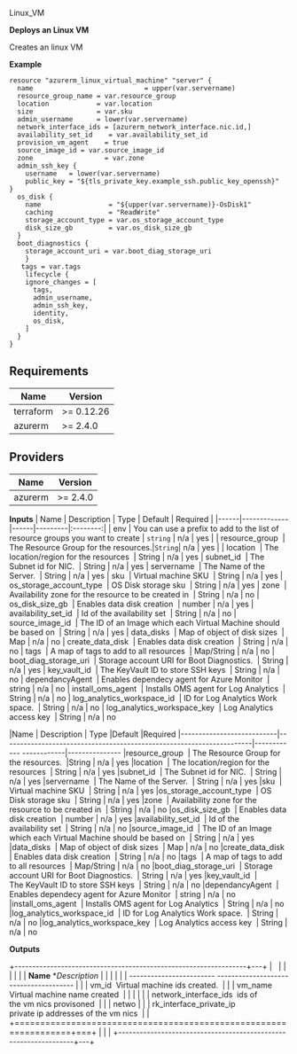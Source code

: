 Linux_VM

**Deploys an Linux VM**

Creates an linux VM

**Example**
```hcl
resource "azurerm_linux_virtual_machine" "server" {
  name                            = upper(var.servername)
  resource_group_name = var.resource_group
  location            = var.location
  size                = var.sku
  admin_username      = lower(var.servername)
  network_interface_ids = [azurerm_network_interface.nic.id,]
  availability_set_id    = var.availability_set_id
  provision_vm_agent    = true
  source_image_id = var.source_image_id
  zone                  = var.zone
  admin_ssh_key {
    username   = lower(var.servername)
    public_key = "${tls_private_key.example_ssh.public_key_openssh}"
}
  os_disk {
    name                 = "${upper(var.servername)}-OsDisk1"
    caching              = "ReadWrite"
    storage_account_type = var.os_storage_account_type
    disk_size_gb         = var.os_disk_size_gb
  }
  boot_diagnostics {
    storage_account_uri = var.boot_diag_storage_uri
    }
   tags = var.tags
    lifecycle {
    ignore_changes = [
      tags,
      admin_username,
      admin_ssh_key,
      identity,
      os_disk, 
    ]
  }
}
```

## Requirements

| Name | Version |
|------|---------|
| terraform | >= 0.12.26 |
| azurerm | >= 2.4.0 |

## Providers

| Name | Version |
|------|---------|
| azurerm | >= 2.4.0 |

**Inputs**
| Name | Description | Type | Default | Required |
|------|-------------|------|---------|:--------:|
| env | You can use a prefix to add to the list of resource groups you want to create | `string` | n/a | yes |
| resource_group             |   The Resource Group for the resources.|`String`| n/a |   yes |
| location                   |   The location/region for the resources                              | String      | n/a       |   yes
| subnet_id                  |    The Subnet id for NIC.                                            |  String     |  n/a      |    yes
| servername                 |    The Name of the Server.                                           |  String     |  n/a      |     yes
| sku                        |    Virtual machine SKU                                               |  String     |  n/a      |     yes
| os_storage_account_type    |    OS Disk storage sku                                               |  String     |  n/a      |     yes
| zone                       |    Availability zone for the resource to be created in               |  String     |  n/a      |     no
| os_disk_size_gb            |    Enables data disk creation                                        |  number     |  n/a      |     yes
| availability_set_id        |    Id of the availability set                                        |  String     |  n/a      |     no
| source_image_id            |    The ID of an Image which each Virtual Machine should be based on  |  String     |  n/a      |     yes
| data_disks                 |    Map of object of disk sizes                                       |  Map        |  n/a      |     no
| create_data_disk           |   Enables data disk creation                                         | String      | n/a       |    no
| tags                       |    A map of tags to add to all resources                             |  Map/String | n/a       |    no
| boot_diag_storage_uri      |    Storage account URI for Boot Diagnostics.                         |  String     |  n/a      |     yes
| key_vault_id               |    The KeyVault ID to store SSH keys                                 |  String     |  n/a      |     no
| dependancyAgent            |    Enables dependecy agent for Azure Monitor                         |  string     |  n/a      |     no
| install_oms_agent          |    Installs OMS agent for Log Analytics                              |  String     |  n/a      |     no
| log_analytics_workspace_id  |   ID for Log Analytics Work space.                                  |  String     |  n/a      |    no
| log_analytics_workspace_key  |  Log Analytics access key                                          |  String     |  n/a      |     no


  |Name                       |    Description                                                       | Type         |Default   |Required
  |---------------------------|----------------------------------------------------------------------|------------ ------------|---------------
  |resource_group             |   The Resource Group for the resources.                              |String       | n/a       |   yes
  |location                   |   The location/region for the resources                              | String      | n/a       |   yes
  |subnet_id                  |    The Subnet id for NIC.                                            |  String     |  n/a      |    yes
  |servername                 |    The Name of the Server.                                           |  String     |  n/a      |     yes
  |sku                        |    Virtual machine SKU                                               |  String     |  n/a      |     yes
  |os_storage_account_type    |    OS Disk storage sku                                               |  String     |  n/a      |     yes
  |zone                       |    Availability zone for the resource to be created in               |  String     |  n/a      |     no
  |os_disk_size_gb            |    Enables data disk creation                                        |  number     |  n/a      |     yes
  |availability_set_id        |    Id of the availability set                                        |  String     |  n/a      |     no
  |source_image_id            |    The ID of an Image which each Virtual Machine should be based on  |  String     |  n/a      |     yes
  |data_disks                 |    Map of object of disk sizes                                       |  Map        |  n/a      |     no
  |create_data_disk           |   Enables data disk creation                                         | String      | n/a       |    no
  |tags                       |    A map of tags to add to all resources                             |  Map/String | n/a       |    no
  |boot_diag_storage_uri      |    Storage account URI for Boot Diagnostics.                         |  String     |  n/a      |     yes
  |key_vault_id               |    The KeyVault ID to store SSH keys                                 |  String     |  n/a      |     no
  |dependancyAgent            |    Enables dependecy agent for Azure Monitor                         |  string     |  n/a      |     no
  |install_oms_agent          |    Installs OMS agent for Log Analytics                              |  String     |  n/a      |     no
  |log_analytics_workspace_id  |   ID for Log Analytics Work space.                                  |  String     |  n/a      |    no
  |log_analytics_workspace_key  |  Log Analytics access key                                          |  String     |  n/a      |     no

**Outputs**

+-----------------------------------------------------------------+---+
|                                                                 |   |
|                                                                 |   |
|   **Name**                        **Description*              |   |
|                                                      |   |
| ------------------------ -------------------------------------- |   |
|   vm_id                           Virtual machine ids created.  |   |
|   vm_name                         Virtual machine name created  |   |
|                                                                 |   |
|  network_interface_ids           ids of the vm nics provisoned  |   |
|   netwo                                                         |   |
| rk_interface_private_ip    private ip addresses of the vm nics  |   |
+=================================================================+===+
|                                                                 |   |
+-----------------------------------------------------------------+---+

